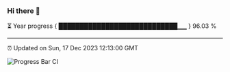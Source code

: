 ### Hi there 👋

⏳ Year progress { ████████████████████████████▁▁ } 96.03 %

---

⏰ Updated on Sun, 17 Dec 2023 12:13:00 GMT

![Progress Bar CI](https://github.com/Shyam-Makwana/GitHub-Actions-Demo/workflows/Progress%20Bar%20CI/badge.svg)
